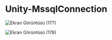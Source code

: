 # Unity-MssqlConnection

![Ekran Görüntüsü (177)](https://user-images.githubusercontent.com/55363753/115477269-3ed08800-a24c-11eb-9ad0-6f5cbe64dbb0.png)


![Ekran Görüntüsü (178)](https://user-images.githubusercontent.com/55363753/115477278-43953c00-a24c-11eb-9bb1-262f898c987c.png)
